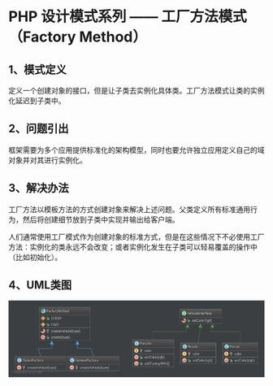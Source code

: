 # PHP 设计模式系列 —— 工厂方法模式（Factory Method）
## 1、模式定义
定义一个创建对象的接口，但是让子类去实例化具体类。工厂方法模式让类的实例化延迟到子类中。

## 2、问题引出
框架需要为多个应用提供标准化的架构模型，同时也要允许独立应用定义自己的域对象并对其进行实例化。

## 3、解决办法
工厂方法以模板方法的方式创建对象来解决上述问题。父类定义所有标准通用行为，然后将创建细节放到子类中实现并输出给客户端。

人们通常使用工厂模式作为创建对象的标准方式，但是在这些情况下不必使用工厂方法：实例化的类永远不会改变；或者实例化发生在子类可以轻易覆盖的操作中（比如初始化）。

## 4、UML类图
![Factory-Method-UML.png](/static/images/Factory-Method-UML.png)